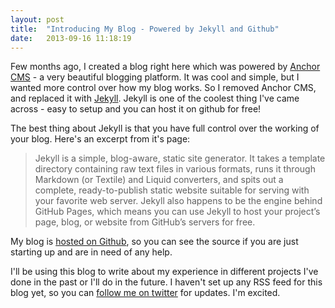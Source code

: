 ```yaml
---
layout: post
title:  "Introducing My Blog - Powered by Jekyll and Github"
date:   2013-09-16 11:18:19
---
```


Few months ago, I created a blog right here which was powered by [Anchor CMS][anchor] - a very beautiful blogging platform.
It was cool and simple, but I wanted more control over how my blog works. So I removed Anchor CMS, and replaced it with [Jekyll][jekyll].
Jekyll is one of the coolest thing I've came across - easy to setup and you can host it on github for free!

The best thing about Jekyll is that you have full control over the working of your blog. Here's an excerpt from it's page:

> Jekyll is a simple, blog-aware, static site generator. It takes a template directory containing raw text files in various formats, 
  runs it through Markdown (or Textile) and Liquid converters, and spits out a complete, 
  ready-to-publish static website suitable for serving with your favorite web server. Jekyll also happens 
  to be the engine behind GitHub Pages, which means you can use Jekyll to host your project’s page, blog, 
  or website from GitHub’s servers for free.

My blog is [hosted on Github][githubBlog], so you can see the source if you are just starting up and are in need of any help. 

I'll be using this blog to write about my experience in different projects I've done in the past or I'll do in the future. 
I haven't set up any RSS feed for this blog yet, so you can [follow me on twitter][twitter] for updates. I'm excited.

[jekyll]:      http://jekyllrb.com
[anchor]:      http://anchorcms.com
[githubBlog]:  https://github.com/kushsolitary/blog/tree/gh-pages
[twitter]:     http://twitter.com/kushsolitary